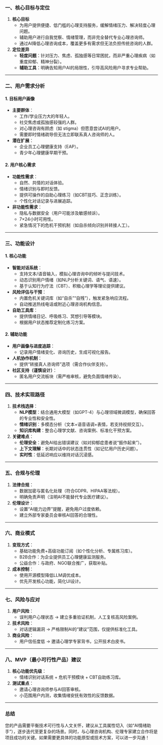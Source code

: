 ### **一、核心目标与定位**

1. **核心目标**
   - 为用户提供便捷、低门槛的心理支持服务，缓解情绪压力、解决轻度心理问题。
   - 辅助用户进行自我觉察、情绪管理，而非完全替代专业心理咨询师。
   - 通过AI降低心理咨询成本，覆盖更多有需求但无法负担传统咨询的人群。
2. **定位差异**
   - **轻度问题**：针对压力、焦虑、孤独感等日常困扰，而非严重心理疾病（如重度抑郁、精神分裂）。
   - **辅助工具**：明确告知用户AI的局限性，引导高风险用户寻求专业帮助。

------

### **二、用户需求分析**

#### **1. 目标用户画像**

- **主要群体**：
  - 工作/学业压力大的年轻人。
  - 社交焦虑或孤独感较强的人群。
  - 对心理咨询有顾虑（如 stigma）但愿意尝试AI的用户。
  - 需要即时情绪疏导但无法立即联系真人咨询师的人。
- **潜在扩展**：
  - 企业员工心理健康支持（EAP）。
  - 青少年心理健康早期干预。

#### **2. 用户核心需求**

- **功能性需求**：
  - 自然、共情的对话体验。
  - 情绪识别与即时反馈。
  - 提供可操作的自助心理练习（如CBT技巧、正念训练）。
  - 个性化对话记录与进展追踪。
- **非功能性需求**：
  - 隐私与数据安全（用户可能涉及敏感倾诉）。
  - 7×24小时可用性。
  - 紧急情况下的危机干预机制（如自杀倾向识别并转接人工）。

------

### **三、功能设计**

#### **1. 核心功能**

- **智能对话系统**：
  - 支持文本/语音输入，模拟心理咨询中的倾听与提问技术。
  - 动态识别用户情绪（如NLP分析关键词、语气、语速）。
  - 基于认知行为疗法（CBT）、积极心理学等理论提供建议。
- **风险评估与干预**：
  - 内置危机关键词库（如“自杀”“自残”），触发紧急响应流程。
  - 自动推送热线电话或附近心理咨询机构信息。
- **自助工具库**：
  - 提供情绪日记、呼吸练习、冥想引导等模块。
  - 根据用户状态推荐定制化练习方案。

#### **2. 辅助功能**

- **用户画像与进度追踪**：
  - 记录用户情绪变化、咨询历史，生成可视化报告。
- **人机协作机制**：
  - 提供“转接真人咨询师”选项（需合作伙伴支持）。
- **社区支持（谨慎设计）**：
  - 匿名用户交流板块（需严格审核，避免负面情绪传染）。

------

### **四、技术实现路径**

1. **技术栈选择**：
   - **NLP模型**：结合通用大模型（如GPT-4）与心理领域微调模型，确保回答的专业性和安全性。
   - **情绪识别**：多模态分析（文本+语音语调+表情，若支持视频交互）。
   - **知识库构建**：整合心理学文献、咨询案例、标准化干预方案。
2. **关键难点**：
   - **伦理安全**：避免AI给出错误建议（如对抑郁症患者说“振作起来”）。
   - **上下文理解**：长期对话中的状态连贯性（如记忆用户历史问题）。
   - **实时性**：低延迟响应以维持对话沉浸感。

------

### **五、合规与伦理**

1. **法律合规**：
   - 数据加密与匿名化处理（符合GDPR、HIPAA等法规）。
   - 明确免责声明（注明AI不能替代专业医疗建议）。
2. **伦理设计**：
   - 设置“AI能力边界”提醒，避免用户过度依赖。
   - 建立外部专家委员会审核AI回答的合理性。

------

### **六、商业模式**

1. **变现方式**：
   - 基础功能免费+高级功能订阅（如个性化分析、专属练习库）。
   - B2B合作：为企业提供员工心理健康监测服务。
   - 公益合作：与政府、NGO联合推广，获取补贴。
2. **成本控制**：
   - 使用开源模型降低LLM调优成本。
   - 优先开发核心功能，简化UI设计。

------

### **七、风险与应对**

1. **用户风险**：
   - 误判用户心理状态 → 建立多重验证机制，人工复核高风险案例。
2. **技术风险**：
   - 对话逻辑漏洞 → 严格限制AI的“建议”范围，仅提供标准化工具。
3. **商业风险**：
   - 用户信任度低 → 邀请心理学专家背书，公开技术白皮书。

------

### **八、MVP（最小可行性产品）建议**

1. **核心功能优先级**：
   - 情绪识别对话系统 + 危机干预模块 + CBT自助练习库。
2. **测试重点**：
   - 邀请心理咨询师参与AI回答审核。
   - 小范围用户内测，收集情绪安抚有效性的反馈数据。

------

### **总结**

您的产品需要平衡技术可行性与人文关怀，建议从工具属性切入（如“AI情绪助手”），逐步迭代至更复杂的场景。同时，与心理咨询机构、伦理专家建立合作将是项目成功的关键。如果需要更具体的功能原型或技术方案，可以进一步沟通！